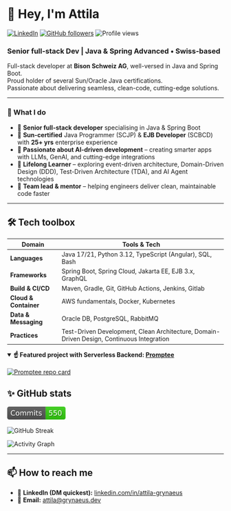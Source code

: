 # 👋 Hey, I'm Attila

[![LinkedIn](https://img.shields.io/badge/LinkedIn--blue?logo=linkedin&logoColor=white)](https://www.linkedin.com/in/attila-grynaeus)
[![GitHub followers](https://img.shields.io/github/followers/attilagrynaeus?label=Follow&style=social)](https://github.com/attilagrynaeus)
![Profile views](https://komarev.com/ghpvc/?username=attila-grynaeus&style=flat)

### Senior full-stack Dev&nbsp;|&nbsp;Java & Spring Advanced • Swiss-based

Full-stack developer at **Bison Schweiz AG**, well-versed in Java and Spring Boot.  
Proud holder of several Sun/Oracle Java certifications.  
Passionate about delivering seamless, clean-code, cutting-edge solutions.

---

### 🔑  What I do

- 🔹 **Senior full-stack developer** specialising in Java & Spring Boot  
- 🔹 **Sun-certified** Java Programmer (SCJP) & **EJB Developer** (SCBCD) with **25+ yrs** enterprise experience  
- 🔹 **Passionate about AI-driven development** –  creating smarter apps with LLMs, GenAI, and cutting-edge integrations 
- 🔹 **Lifelong Learner** –  exploring event-driven architecture, Domain-Driven Design (DDD), Test-Driven Architecture (TDA), and AI Agent technologies
- 🔹 **Team lead & mentor** – helping engineers deliver clean, maintainable code faster  

---

## 🛠 Tech toolbox

| Domain | Tools & Tech |
| ------ | ------------ |
| **Languages** | Java 17/21, Python 3.12, TypeScript (Angular), SQL, Bash |
| **Frameworks** | Spring Boot, Spring Cloud, Jakarta EE, EJB 3.x, GraphQL |
| **Build & CI/CD** | Maven, Gradle, Git, GitHub Actions, Jenkins, Gitlab |
| **Cloud & Container** | AWS fundamentals, Docker, Kubernetes |
| **Data & Messaging** | Oracle DB, PostgreSQL, RabbitMQ |
| **Practices** | Test-Driven Development, Clean Architecture, Domain-Driven Design, Continuous Integration |


<details open>
  <summary><strong>☝️ Featured project with Serverless Backend: <a href="https://github.com/attilagrynaeus/Promptee">Promptee</a></strong></summary>

  <br/>

  <a href="https://github.com/attilagrynaeus/Promptee">
    <img src="https://github-readme-stats.vercel.app/api/pin/?username=attilagrynaeus&repo=Promptee&theme=github_dark&hide_border=true" alt="Promptee repo card">
  </a>
</details>



## ✨ GitHub stats


<img src="badges/commits.svg" height="30">

![GitHub Streak](https://github-readme-streak-stats.herokuapp.com/?user=attilagrynaeus&theme=dark&hide_border=true)


![Activity Graph](https://github-readme-activity-graph.vercel.app/graph?username=attilagrynaeus&theme=github-dark&hide_border=true&area=true)

---


## 📫 How to reach me

- 💼 **LinkedIn (DM quickest):** [linkedin.com/in/attila-grynaeus](https://www.linkedin.com/in/attila-grynaeus)  
- 📧 **Email:** [attila@grynaeus.dev](mailto:attila@grynaeus.dev)


